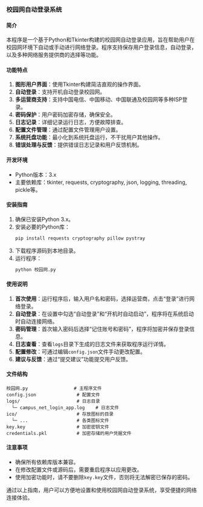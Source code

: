 ### 校园网自动登录系统

#### 简介
本程序是一个基于Python和Tkinter构建的校园网自动登录应用，旨在帮助用户在校园网环境下自动或手动进行网络登录。程序支持保存用户登录信息，自动登录，以及多种网络服务提供商的选择等功能。

#### 功能特点
1. **图形用户界面**：使用Tkinter构建简洁直观的操作界面。
2. **自动登录**：支持开机自动登录校园网。
3. **多运营商支持**：支持中国电信、中国移动、中国联通及校园网等多种ISP登录。
4. **密码保护**：用户密码加密存储，确保安全。
5. **日志记录**：详细记录运行日志，方便故障排查。
6. **配置文件管理**：通过配置文件管理用户设置。
7. **系统托盘功能**：最小化到系统托盘运行，不干扰用户其他操作。
8. **错误处理与反馈**：提供错误日志记录和用户反馈机制。

#### 开发环境
- Python版本：3.x
- 主要依赖库：tkinter, requests, cryptography, json, logging, threading, pickle等。

#### 安装指南
1. 确保已安装Python 3.x。
2. 安装必要的Python库：
   ```bash
   pip install requests cryptography pillow pystray
   ```
3. 下载程序源码到本地目录。
4. 运行程序：
   ```bash
   python 校园网.py
   ```

#### 使用说明
1. **首次使用**：运行程序后，输入用户名和密码，选择运营商，点击“登录”进行网络登录。
2. **自动登录**：在设置中勾选“自动登录”和“开机时自动启动”，程序将在系统启动时自动连接网络。
3. **密码管理**：首次输入密码后选择“记住账号和密码”，程序将加密并保存登录信息。
4. **日志查看**：查看`logs`目录下生成的日志文件来获取程序运行详情。
5. **配置修改**：可通过编辑`config.json`文件手动更改配置。
6. **建议与反馈**：通过“提交建议”功能提交用户反馈。

#### 文件结构
```
校园网.py                 # 主程序文件
config.json               # 配置文件
logs/                     # 日志目录
  └─ campus_net_login_app.log    # 日志文件
ico/                      # 存放图标的目录
  └─ ...                  # 各类图标文件
key.key                   # 加密密钥文件
credentials.pkl           # 加密存储的用户凭据文件
```

#### 注意事项
- 确保所有依赖库版本兼容。
- 在修改配置文件或源码后，需要重启程序以应用更改。
- 使用加密功能时，请不要删除`key.key`文件，否则将无法解密已保存的密码。

通过以上指南，用户可以方便地设置和使用校园网自动登录系统，享受便捷的网络连接体验。
